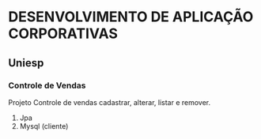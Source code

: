 # DESENVOLVIMENTO DE APLICAÇÃO CORPORATIVAS
## Uniesp
### Controle de Vendas 

 Projeto Controle de vendas cadastrar, alterar, listar e remover.

1. Jpa
1. Mysql (cliente)
